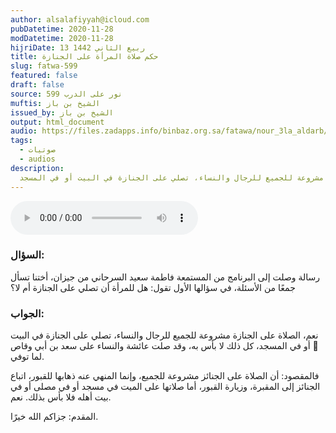 ```yaml
---
author: alsalafiyyah@icloud.com
pubDatetime: 2020-11-28
modDatetime: 2020-11-28
hijriDate: 13 ربيع الثاني 1442
title: حكم صلاة المرأة على الجنازة
slug: fatwa-599
featured: false
draft: false
source: نور على الدرب 599
muftis: الشيخ بن باز
issued_by: الشيخ بن باز
output: html_document
audio: https://files.zadapps.info/binbaz.org.sa/fatawa/nour_3la_aldarb/nour_599/59907.mp3
tags:
  - صوتيات
  - audios
description:
  الصلاة على الجنازة مشروعة للجميع للرجال والنساء، تصلي على الجنازة في البيت أو في المسجد
---
```


<audio controls>
 <source src="https://files.zadapps.info/binbaz.org.sa/fatawa/nour_3la_aldarb/nour_599/59907.mp3" type="audio/mpeg"/><p>لا يدعم متصفحك عنصر الصوت</p>
</audio>

### السؤال:
رسالة وصلت إلى البرنامج من المستمعة فاطمة سعيد السرحاني من جيزان، أختنا تسأل جمعًا من الأسئلة، في سؤالها الأول تقول: هل للمرأة أن تصلي على الجنازة أم لا؟

### الجواب:
نعم، الصلاة على الجنازة مشروعة للجميع للرجال والنساء، تصلي على الجنازة في البيت أو في المسجد، كل ذلك لا بأس به، وقد صلت عائشة والنساء على سعد بن أبي وقاص  لما توفي.

فالمقصود: أن الصلاة على الجنائز مشروعة للجميع، وإنما المنهي عنه ذهابها للقبور، اتباع الجنائز إلى المقبرة، وزيارة القبور، أما صلاتها على الميت في مسجد أو في مصلى أو في بيت أهله فلا بأس بذلك. نعم.

المقدم: جزاكم الله خيرًا.
